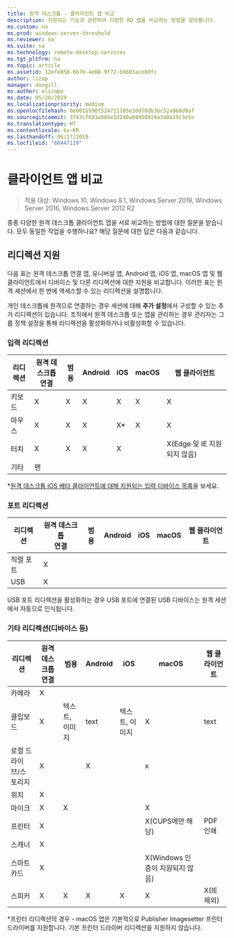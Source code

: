 ```yaml
---
title: 원격 데스크톱 - 클라이언트 앱 비교
description: 지원되는 기능과 관련하여 다양한 RD 앱을 비교하는 방법을 알아봅니다.
ms.custom: na
ms.prod: windows-server-threshold
ms.reviewer: na
ms.suite: na
ms.technology: remote-desktop-services
ms.tgt_pltfrm: na
ms.topic: article
ms.assetid: 12efe858-6b76-4e08-9f72-b9603aceb0fc
author: lizap
manager: dongill
ms.author: elizapo
ms.date: 05/20/2019
ms.localizationpriority: medium
ms.openlocfilehash: 0e001b590f524711185e3dd70db3bc52a9b8d9af
ms.sourcegitcommit: 3743cf691a984e1d140a04d50924a3a0a19c3e5c
ms.translationtype: HT
ms.contentlocale: ko-KR
ms.lasthandoff: 06/17/2019
ms.locfileid: "66447119"
---
```

# <a name="compare-the-client-apps"></a>클라이언트 앱 비교

>적용 대상: Windows 10, Windows 8.1, Windows Server 2019, Windows Server 2016, Windows Server 2012 R2

종종 다양한 원격 데스크톱 클라이언트 앱을 서로 비교하는 방법에 대한 질문을 받습니다. 모두 동일한 작업을 수행하나요? 해당 질문에 대한 답은 다음과 같습니다.

## <a name="redirection-support"></a>리디렉션 지원

다음 표는 원격 데스크톱 연결 앱, 유니버설 앱, Android 앱, iOS 앱, macOS 앱 및 웹 클라이언트에서 디바이스 및 다른 리디렉션에 대한 지원을 비교합니다. 이러한 표는 원격 세션에서 한 번에 액세스할 수 있는 리디렉션을 설명합니다. 

개인 데스크톱에 원격으로 연결하는 경우 세션에 대해 **추가 설정**에서 구성할 수 있는 추가 리디렉션이 있습니다. 조직에서 원격 데스크톱 또는 앱을 관리하는 경우 관리자는 그룹 정책 설정을 통해 리디렉션을 활성화하거나 비활성화할 수 있습니다.

### <a name="input-redirection"></a>입력 리디렉션

| 리디렉션 | 원격 데스크톱<br> 연결 | 범용 | Android | iOS | macOS |          웹 클라이언트           |
|-------------|-------------------------------|-----------|---------|-----|-------|-------------------------------|
|  키보드   |               X               |     X     |    X    |  X  |   X   |               X               |
|    마우스    |               X               |     X     |    X    | X\* |   X   |               X               |
|    터치    |               X               |     X     |    X    |  X  |       | X(Edge 및 IE 지원되지 않음) |
|    기타    |              펜              |           |         |     |       |                               |

*[원격 데스크톱 iOS 베타 클라이언트에 대해 지원되는 입력 디바이스 목록](remote-desktop-ios.md#supported-input-devices)을 보세요.

### <a name="port-redirection"></a>포트 리디렉션   

| 리디렉션 | 원격 데스크톱 <br>연결 | 범용 | Android | iOS | macOS | 웹 클라이언트 |
|-------------|-------------------------------|-----------|---------|-----|-------|------------|
| 직렬 포트 | X                             |           |         |     |       |            |
| USB         | X                             |           |         |     |       |            |

USB 포트 리디렉션을 활성화하는 경우 USB 포트에 연결된 USB 디바이스는 원격 세션에서 자동으로 인식됩니다.

### <a name="other-redirection-devices-etc"></a>기타 리디렉션(디바이스 등)



| 리디렉션         | 원격 데스크톱 연결 | 범용   | Android | iOS         | macOS                                    | 웹 클라이언트    |
|---------------------|---------------------------|-------------|---------|-------------|------------------------------------------|---------------|
| 카메라             | X                         |             |         |             |                                          |               |
| 클립보드           | X                         | 텍스트, 이미지 | text    | 텍스트, 이미지 | X                                        | text          |
| 로컬 드라이브/스토리지 | X                         |             | X       |             | x                                        |               |
| 위치            | X                         |             |         |             |                                          |               |
| 마이크         | X                         |X            |         |             | X                                        |               |
| 프린터            | X                         |             |         |             | X(CUPS에만 해당)                            | PDF 인쇄     |
| 스캐너            | X                         |             |         |             |                                          |               |
| 스마트 카드         | X                         |             |         |             | X(Windows 인증이 지원되지 않음) |               |
| 스피커            | X                         | X           | X       | X           | X                                        | X(IE 제외) |

*프린터 리디렉션의 경우 - macOS 앱은 기본적으로 Publisher Imagesetter 프린터 드라이버를 지원합니다. 기본 프린터 드라이버 리디렉션을 지원하지 않습니다.
